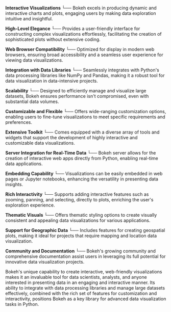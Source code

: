 **Interactive Visualizations** 
    └── Bokeh excels in producing dynamic and interactive charts and plots, engaging users by making data exploration intuitive and insightful.

**High-Level Elegance** 
    └── Provides a user-friendly interface for constructing complex visualizations effortlessly, facilitating the creation of sophisticated plots without extensive coding.

**Web Browser Compatibility** 
    └── Optimized for display in modern web browsers, ensuring broad accessibility and a seamless user experience for viewing data visualizations.

**Integration with Data Libraries** 
    └── Seamlessly integrates with Python's data processing libraries like NumPy and Pandas, making it a robust tool for data visualization in data-intensive projects.

**Scalability** 
    └── Designed to efficiently manage and visualize large datasets, Bokeh ensures performance isn't compromised, even with substantial data volumes.

**Customizable and Flexible** 
    └── Offers wide-ranging customization options, enabling users to fine-tune visualizations to meet specific requirements and preferences.

**Extensive Toolkit** 
    └── Comes equipped with a diverse array of tools and widgets that support the development of highly interactive and customizable data visualizations.

**Server Integration for Real-Time Data** 
    └── Bokeh server allows for the creation of interactive web apps directly from Python, enabling real-time data applications.

**Embedding Capability** 
    └── Visualizations can be easily embedded in web pages or Jupyter notebooks, enhancing the versatility in presenting data insights.

**Rich Interactivity** 
    └── Supports adding interactive features such as zooming, panning, and selecting, directly to plots, enriching the user's exploration experience.

**Thematic Visuals** 
    └── Offers thematic styling options to create visually consistent and appealing data visualizations for various applications.

**Support for Geographic Data** 
    └── Includes features for creating geospatial plots, making it ideal for projects that require mapping and location data visualization.

**Community and Documentation** 
    └── Bokeh's growing community and comprehensive documentation assist users in leveraging its full potential for innovative data visualization projects.

Bokeh's unique capability to create interactive, web-friendly visualizations makes it an invaluable tool for data scientists, analysts, and anyone interested in presenting data in an engaging and interactive manner. Its ability to integrate with data processing libraries and manage large datasets effectively, combined with the rich set of features for customization and interactivity, positions Bokeh as a key library for advanced data visualization tasks in Python.